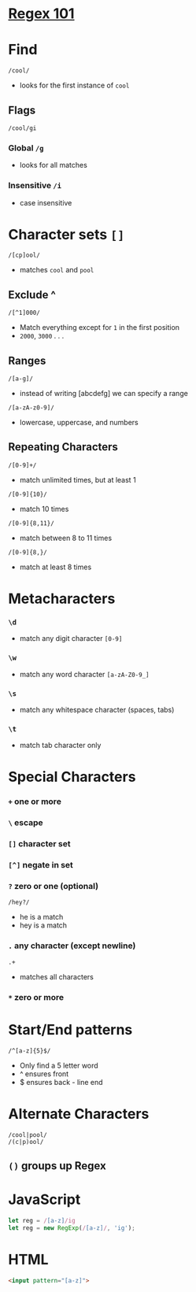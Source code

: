 # [Regex 101](https://regex101.com/)

# Find

```
/cool/
```

- looks for the first instance of `cool`

## Flags

```
/cool/gi
```

### Global `/g`

- looks for all matches

### Insensitive `/i`

- case insensitive

# Character sets `[]`

```
/[cp]ool/
```

- matches `cool` and `pool`

## Exclude ^

```
/[^1]000/
```

- Match everything except for `1` in the first position
- `2000`, `3000` . . . 

## Ranges

```
/[a-g]/
```

- instead of writing [abcdefg] we can specify a range

```
/[a-zA-z0-9]/
```

- lowercase, uppercase, and numbers

## Repeating Characters

```
/[0-9]+/
```

- match unlimited times, but at least 1

```
/[0-9]{10}/
```

- match 10 times

```
/[0-9]{8,11}/
```

- match between 8 to 11 times

```
/[0-9]{8,}/
```

- match at least 8 times

# Metacharacters

### `\d`

- match any digit character `[0-9]`

### `\w`

- match any word character `[a-zA-Z0-9_]`

### `\s`

- match any whitespace character (spaces, tabs)

### `\t`

- match tab character only

# Special Characters

### `+` one or more

### `\` escape

### `[]` character set

### `[^]` negate in set

### `?` zero or one (optional)

```
/hey?/
```

- he is a match
- hey is a match

### `.` any character (except newline)

```
.+
```

- matches all characters

### `*` zero or more 

# Start/End patterns

```
/^[a-z]{5}$/
```

- Only find a 5 letter word
- ^ ensures front
- $ ensures back - line end

# Alternate Characters

```
/cool|pool/
/(c|p)ool/
```

## `()` groups up Regex

# JavaScript

```js
let reg = /[a-z]/ig
let reg = new RegExp(/[a-z]/, 'ig');
```

# HTML

```html
<input pattern="[a-z]">
```
